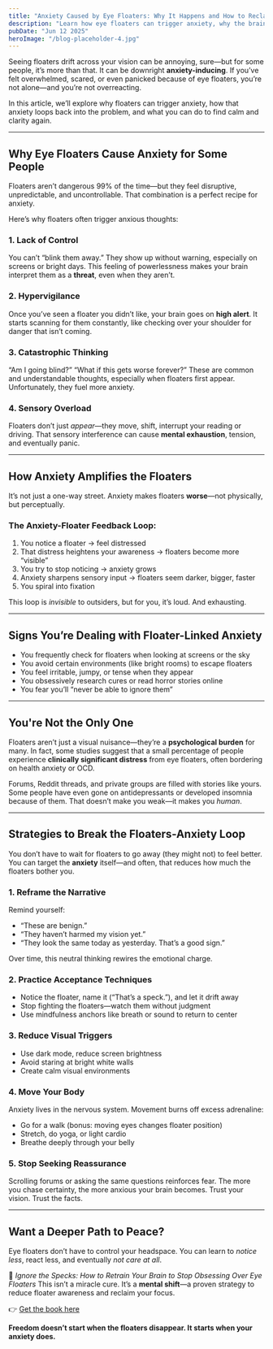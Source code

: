 ```yaml
---
title: "Anxiety Caused by Eye Floaters: Why It Happens and How to Reclaim Your Peace"
description: "Learn how eye floaters can trigger anxiety, why the brain reacts the way it does, and what you can do to regain control and peace of mind—without surgery."
pubDate: "Jun 12 2025"
heroImage: "/blog-placeholder-4.jpg"
---
```


Seeing floaters drift across your vision can be annoying, sure—but for some people, it’s more than that. It can be downright **anxiety-inducing**. If you’ve felt overwhelmed, scared, or even panicked because of eye floaters, you’re not alone—and you’re not overreacting.

In this article, we’ll explore why floaters can trigger anxiety, how that anxiety loops back into the problem, and what you can do to find calm and clarity again.

---

## Why Eye Floaters Cause Anxiety for Some People

Floaters aren’t dangerous 99% of the time—but they feel disruptive, unpredictable, and uncontrollable. That combination is a perfect recipe for anxiety.

Here’s why floaters often trigger anxious thoughts:

### 1. **Lack of Control**

You can’t “blink them away.” They show up without warning, especially on screens or bright days. This feeling of powerlessness makes your brain interpret them as a **threat**, even when they aren’t.

### 2. **Hypervigilance**

Once you’ve seen a floater you didn’t like, your brain goes on **high alert**. It starts scanning for them constantly, like checking over your shoulder for danger that isn’t coming.

### 3. **Catastrophic Thinking**

“Am I going blind?” “What if this gets worse forever?” These are common and understandable thoughts, especially when floaters first appear. Unfortunately, they fuel more anxiety.

### 4. **Sensory Overload**

Floaters don’t just *appear*—they move, shift, interrupt your reading or driving. That sensory interference can cause **mental exhaustion**, tension, and eventually panic.

---

## How Anxiety Amplifies the Floaters

It’s not just a one-way street. Anxiety makes floaters **worse**—not physically, but perceptually.

### The Anxiety-Floater Feedback Loop:

1. You notice a floater → feel distressed
2. That distress heightens your awareness → floaters become more “visible”
3. You try to stop noticing → anxiety grows
4. Anxiety sharpens sensory input → floaters seem darker, bigger, faster
5. You spiral into fixation

This loop is *invisible* to outsiders, but for you, it’s loud. And exhausting.

---

## Signs You’re Dealing with Floater-Linked Anxiety

* You frequently check for floaters when looking at screens or the sky
* You avoid certain environments (like bright rooms) to escape floaters
* You feel irritable, jumpy, or tense when they appear
* You obsessively research cures or read horror stories online
* You fear you’ll “never be able to ignore them”

---

## You're Not the Only One

Floaters aren’t just a visual nuisance—they’re a **psychological burden** for many. In fact, some studies suggest that a small percentage of people experience **clinically significant distress** from eye floaters, often bordering on health anxiety or OCD.

Forums, Reddit threads, and private groups are filled with stories like yours. Some people have even gone on antidepressants or developed insomnia because of them. That doesn’t make you weak—it makes you *human*.

---

## Strategies to Break the Floaters-Anxiety Loop

You don’t have to wait for floaters to go away (they might not) to feel better. You can target the **anxiety** itself—and often, that reduces how much the floaters bother you.

### 1. **Reframe the Narrative**

Remind yourself:

* “These are benign.”
* “They haven’t harmed my vision yet.”
* “They look the same today as yesterday. That’s a good sign.”

Over time, this neutral thinking rewires the emotional charge.

### 2. **Practice Acceptance Techniques**

* Notice the floater, name it (“That’s a speck.”), and let it drift away
* Stop fighting the floaters—watch them without judgment
* Use mindfulness anchors like breath or sound to return to center

### 3. **Reduce Visual Triggers**

* Use dark mode, reduce screen brightness
* Avoid staring at bright white walls
* Create calm visual environments

### 4. **Move Your Body**

Anxiety lives in the nervous system. Movement burns off excess adrenaline:

* Go for a walk (bonus: moving eyes changes floater position)
* Stretch, do yoga, or light cardio
* Breathe deeply through your belly

### 5. **Stop Seeking Reassurance**

Scrolling forums or asking the same questions reinforces fear. The more you chase certainty, the more anxious your brain becomes. Trust your vision. Trust the facts.

---

## Want a Deeper Path to Peace?

Eye floaters don’t have to control your headspace. You can learn to *notice less*, react less, and eventually *not care at all*.

📘 *Ignore the Specks: How to Retrain Your Brain to Stop Obsessing Over Eye Floaters*
This isn’t a miracle cure. It’s a **mental shift**—a proven strategy to reduce floater awareness and reclaim your focus.

👉 [Get the book here](#)

**Freedom doesn’t start when the floaters disappear. It starts when your anxiety does.**
